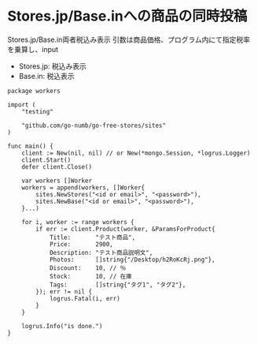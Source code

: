 # Stores.jp/Base.inへの商品の同時投稿

Stores.jp/Base.in両者税込み表示
引数は商品価格、プログラム内にて指定税率を乗算し、input

- Stores.jp: 税込み表示
- Base.in: 税込表示

 
``` golang
package workers

import (
	"testing"

	"github.com/go-numb/go-free-stores/sites"
)

func main() {
	client := New(nil, nil) // or New(*mongo.Session, *logrus.Logger)
	client.Start()
	defer client.Close()

	var workers []Worker
	workers = append(workers, []Worker{
		sites.NewStores("<id or email>", "<password>"),
		sites.NewBase("<id or email>", "<password>"),
	}...)

	for i, worker := range workers {
		if err := client.Product(worker, &ParamsForProduct{
			Title:       "テスト商品",
			Price:       2900,
			Description: "テスト商品説明文",
			Photos:      []string{"/Desktop/h2RoKcRj.png"},
			Discount:    10, // ％
			Stock:       10, // 在庫
			Tags:        []string{"タグ1", "タグ2"},
		}); err != nil {
			logrus.Fatal(i, err)
		}
    }
    
    logrus.Info("is done.")
}

```